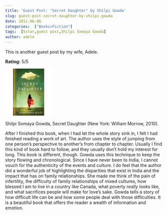 ```yaml
---
title: 'Guest Post: "Secret Daughter" by Shilpi Gowda'
slug: guest-post-secret-daughter-by-shilpi-gowda
date: 2011-06-06
categories:  ["Books>Fiction"]
tags:  [5star,guest post,Shilpi Somaya Gowda]
author: adele
---
```


This is another guest post by my wife, Adele.

**Rating:** 5/5

![](cover3-150x150.jpg "Secret Daughter")

Shilpi Somaya Gowda, Secret Daughter (New York: William Morrow, 2010).

After I finished this book, when I had let the whole story sink in, I felt I had finished reading a work of art. The author uses the style of jumping from one person’s perspective to another’s from chapter to chapter. Usually I find this kind of book hard to follow, and they usually don’t hold my interest for long. This book is different, though. Gowda uses this technique to keep the story flowing and chronological. Since I have never been to India, I cannot vouch for the authenticity of the events and culture. I do feel that the author did a wonderful job of highlighting the disparities that exist in India and the impact that has on family relationships. She made me think of the pain of infertility, the difficulty of family relationships of mixed cultures, how blessed I am to live in a country like Canada, what poverty *really* looks like, and what sacrifices people will make for love’s sake. Gowda tells a story of how difficult life can be and how some people deal with those difficulties. It is a beautiful book that offers the reader a wealth of information and emotion.
